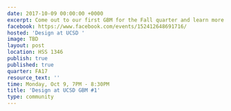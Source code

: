 ```yaml
---
date: 2017-10-09 00:00:00 +0000
excerpt: Come out to our first GBM for the Fall quarter and learn more about us!
facebook: https://www.facebook.com/events/152412648691716/
hosted: 'Design at UCSD '
image: TBD
layout: post
location: HSS 1346
publish: true
published: true
quarter: FA17
resource_text: ''
time: Monday, Oct 9, 7PM - 8:30PM
title: 'Design at UCSD GBM #1'
type: community
---
```

